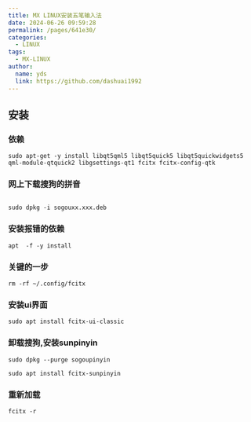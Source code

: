 ```yaml
---
title: MX LINUX安装五笔输入法
date: 2024-06-26 09:59:28
permalink: /pages/641e30/
categories:
  - LINUX
tags:
  - MX-LINUX
author: 
  name: yds
  link: https://github.com/dashuai1992
---
```


## 安装

### 依赖

```shell
sudo apt-get -y install libqt5qml5 libqt5quick5 libqt5quickwidgets5 qml-module-qtquick2 libgsettings-qt1 fcitx fcitx-config-qtk
```

### 网上下载搜狗的拼音

```shell 

sudo dpkg -i sogouxx.xxx.deb

```

### 安装报错的依赖

```shell
apt  -f -y install
```

### 关键的一步

```shell
rm -rf ~/.config/fcitx
```

### 安装ui界面

```shell
sudo apt install fcitx-ui-classic
```

### 卸载搜狗,安装sunpinyin

```shell
sudo dpkg --purge sogoupinyin

sudo apt install fcitx-sunpinyin
```

### 重新加载

```shell
fcitx -r
```

